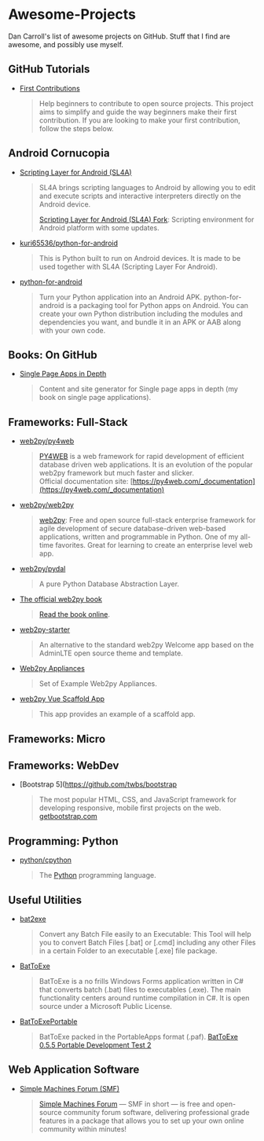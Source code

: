 # Awesome-Projects
Dan Carroll's list of awesome projects on GitHub. Stuff that I find are awesome, and possibly use myself.

## GitHub Tutorials

- [First Contributions](https://github.com/firstcontributions/first-contributions)

   > Help beginners to contribute to open source projects. This project aims to simplify and guide the way beginners make their first contribution. If you are looking to make your first contribution, follow the steps below.

## Android Cornucopia

- [Scripting Layer for Android (SL4A)](https://github.com/damonkohler/sl4a)

   > SL4A brings scripting languages to Android by allowing you to edit and execute scripts and interactive interpreters directly on the Android device.  
   >   
   > [Scripting Layer for Android (SL4A) Fork](https://github.com/kuri65536/sl4a): Scripting environment for Android platform with some updates.

- [kuri65536/python-for-android](https://github.com/kuri65536/python-for-android)

   > This is Python built to run on Android devices. It is made to be used together with SL4A (Scripting Layer For Android).

- [python-for-android](https://github.com/kivy/python-for-android)

   > Turn your Python application into an Android APK. python-for-android is a packaging tool for Python apps on Android. You can create your own Python distribution including the modules and dependencies you want, and bundle it in an APK or AAB along with your own code.

## Books: On GitHub

- [Single Page Apps in Depth](https://github.com/mixu/singlepageappbook)

   > Content and site generator for Single page apps in depth (my book on single page applications).

## Frameworks: Full-Stack

- [web2py/py4web](https://github.com/web2py/py4web)

   > [PY4WEB](https://py4web.com/) is a web framework for rapid development of efficient database driven web applications. It is an evolution of the popular web2py framework but much faster and slicker.  
   > Official documentation site: [https://py4web.com/_documentation](https://py4web.com/_documentation)

- [web2py/web2py](https://github.com/web2py/web2py)

   > [web2py](http://www.web2py.com/): Free and open source full-stack enterprise framework for agile development of secure database-driven web-based applications, written and programmable in Python. One of my all-time favorites. Great for learning to create an enterprise level web app.

- [web2py/pydal](https://github.com/web2py/pydal)

   > A pure Python Database Abstraction Layer.

- [The official web2py book](https://github.com/web2py/web2py-book)

   > [Read the book online](http://web2py.com/books).

- [web2py-starter](https://github.com/mjbeller/web2py-starter)

   > An alternative to the standard web2py Welcome app based on the AdminLTE open source theme and template.

- [Web2py Appliances](https://github.com/mdipierro/web2py-appliances)

   > Set of Example Web2py Appliances.

- [web2py Vue Scaffold App](https://github.com/web2py/scaffold)

   > This app provides an example of a scaffold app.

## Frameworks: Micro

## Frameworks: WebDev

- [Bootstrap 5](https://github.com/twbs/bootstrap

   > The most popular HTML, CSS, and JavaScript framework for developing responsive, mobile first projects on the web.
   > [getbootstrap.com](https://getbootstrap.com/)

## Programming: Python

- [python/cpython](https://github.com/python/cpython)

   > The [Python](https://www.python.org/) programming language.

## Useful Utilities

- [bat2exe](https://github.com/islamadel/bat2exe)

   > Convert any Batch File easily to an Executable: This Tool will help you to convert Batch Files [.bat] or [.cmd] including any other Files in a certain Folder to an executable [.exe] file package.

- [BatToExe](https://github.com/dan-carroll/BatToExe)

   > BatToExe is a no frills Windows Forms application written in C# that converts batch (.bat) files to executables (.exe). The main functionality centers around runtime compilation in C#. It is open source under a Microsoft Public License.

- [BatToExePortable](https://github.com/dan-carroll/BatToExePortable)

   > BatToExe packed in the PortableApps format (.paf). [BatToExe 0.5.5 Portable Development Test 2](https://github.com/dan-carroll/BatToExePortable/releases/tag/PAF_installer)

## Web Application Software

- [Simple Machines Forum (SMF)](https://github.com/SimpleMachines/SMF)

   > [Simple Machines Forum](https://www.simplemachines.org/) — SMF in short — is free and open-source community forum software, delivering professional grade features in a package that allows you to set up your own online community within minutes!

